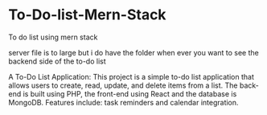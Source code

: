 # To-Do-list-Mern-Stack
To do list using mern stack



server file is to large but i do have the folder when ever you want to see the backend side of the 
to-do list 

A To-Do List Application: This project is a simple to-do list application that allows users to create, read, update, and delete items from a list. The back-end is built using PHP, the front-end using React and the database is MongoDB. Features include: task reminders and calendar integration.
